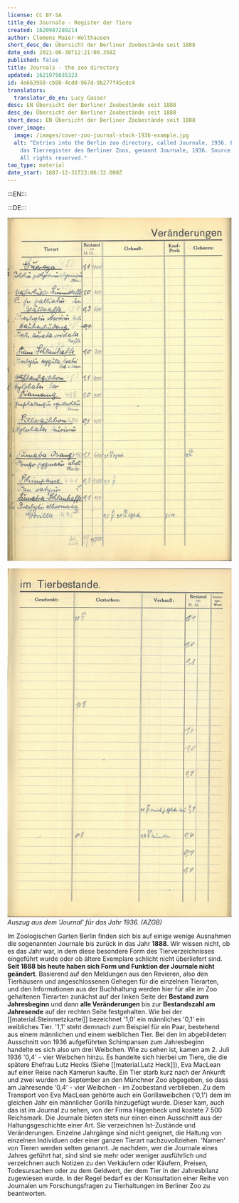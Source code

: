 ```yaml
---
license: CC BY-SA
title_de: Journale - Register der Tiere
created: 1620987289214
author: Clemens Maier-Wolthausen
short_desc_de: Übersicht der Berliner Zoobestände seit 1888
date_end: 2021-06-30T12:21:00.358Z
published: false
title: Journals - the zoo directory
updated: 1621975035323
id: 4a663958-cb98-4cdd-967d-9b277f45cdc4
translators:
  translator_de_en: Lucy Gasser
desc: EN Übersicht der Berliner Zoobestände seit 1888
desc_de: Übersicht der Berliner Zoobestände seit 1888
short_desc: EN Übersicht der Berliner Zoobestände seit 1888
cover_image:
  image: /images/cover-zoo-journal-stock-1936-example.jpg
  alt: "Entries into the Berlin zoo directory, called Journale, 1936. Eintrag in
    das Tierregister des Berliner Zoos, genannt Journale, 1936. Source: AZGB.
    All rights reserved."
tao_type: material
date_start: 1887-12-31T23:06:32.000Z
---
```



:::EN:::


:::DE:::

![Linke Seite des Journals](images\cmw\Journal_1936_l.jpg)

![Rechte Seite des Journals](images\cmw\Journal_1936_r.jpg)
_Auszug aus dem 'Journal' für das Jahr 1936. (AZGB)_

Im Zoologischen Garten Berlin finden sich bis auf einige wenige Ausnahmen die sogenannten Journale bis zurück in das Jahr **1888**. Wir wissen nicht, ob es das Jahr war, in dem diese besondere Form des Tierverzeichnisses eingeführt wurde oder ob ältere Exemplare schlicht nicht überliefert sind. **Seit 1888 bis heute haben sich Form und Funktion der Journale nicht geändert**. Basierend auf den Meldungen aus den Revieren, also den Tierhäusern und angeschlossenen Gehegen für die einzelnen Tierarten, und den Informationen aus der Buchhaltung werden hier für alle im Zoo gehaltenen Tierarten zunächst auf der linken Seite der **Bestand zum Jahresbeginn** und dann **alle Veränderungen** bis zur **Bestandszahl am Jahresende** auf der rechten Seite festgehalten. Wie bei der [[material.Steinmetzkartei]] bezeichnet '1,0' ein männliches '0,1' ein weibliches Tier. '1,1' steht demnach zum Beispiel für ein Paar, bestehend aus einem männlichen und einem weiblichen Tier. Bei den im abgebildeten Ausschnitt von 1936 aufgeführten Schimpansen zum Jahresbeginn handelte es sich also um drei Weibchen. Wie zu sehen ist, kamen am 2. Juli 1936 '0,4' - vier Weibchen hinzu. Es handelte sich hierbei um Tiere, die die spätere Ehefrau Lutz Hecks (Siehe [[material.Lutz Heck]]), Eva MacLean auf einer Reise nach Kamerun kaufte. Ein Tier starb kurz nach der Ankunft und zwei wurden im September an den Münchner Zoo abgegeben, so dass am Jahresende '0,4' - vier Weibchen - im Zoobestand verblieben.
Zu dem Transport von Eva MacLean gehörte auch ein Gorillaweibchen ('0,1') dem im gleichen Jahr ein männlicher Gorilla hinzugefügt wurde. Dieser kam, auch das ist im Journal zu sehen, von der Firma Hagenbeck und kostete 7 500 Reichsmark.
Die Journale bieten stets nur einen einen Ausschnitt aus der Haltungsgeschichte einer Art. Sie verzeichnen Ist-Zustände und Veränderungen. Einzelne Jahrgänge sind nicht geeignet, die Haltung von einzelnen Individuen oder einer ganzen Tierart nachzuvollziehen. 'Namen' von Tieren werden selten genannt. Je nachdem, wer die Journale eines Jahres geführt hat, sind sind sie mehr oder weniger ausführlich und verzeichnen auch Notizen zu den Verkäufern oder Käufern, Preisen, Todesursachen oder zu dem Geldwert, der dem Tier in der Jahresbilanz zugewiesen wurde. In der Regel bedarf es der Konsultation einer Reihe von Journalen um Forschungsfragen zu Tierhaltungen im Berliner Zoo zu beantworten.
